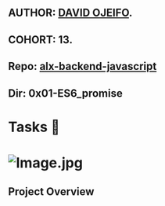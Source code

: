 ## AUTHOR:         [DAVID OJEIFO](https://github.com/Kingvadee).
## COHORT:         13.
## Repo:           [alx-backend-javascript](https://github.com/Kingvadee/alx-backend-javascript)
## Dir:		   0x01-ES6_promise

# Tasks :page_with_curl:

# ![Image.jpg](https://private-user-images.githubusercontent.com/125440789/298407982-56f25278-2e1f-48aa-a0fc-6b26034e74e3.png?jwt=eyJhbGciOiJIUzI1NiIsInR5cCI6IkpXVCJ9.eyJpc3MiOiJnaXRodWIuY29tIiwiYXVkIjoicmF3LmdpdGh1YnVzZXJjb250ZW50LmNvbSIsImtleSI6ImtleTUiLCJleHAiOjE3MDU4NjcxNzQsIm5iZiI6MTcwNTg2Njg3NCwicGF0aCI6Ii8xMjU0NDA3ODkvMjk4NDA3OTgyLTU2ZjI1Mjc4LTJlMWYtNDhhYS1hMGZjLTZiMjYwMzRlNzRlMy5wbmc_WC1BbXotQWxnb3JpdGhtPUFXUzQtSE1BQy1TSEEyNTYmWC1BbXotQ3JlZGVudGlhbD1BS0lBVkNPRFlMU0E1M1BRSzRaQSUyRjIwMjQwMTIxJTJGdXMtZWFzdC0xJTJGczMlMkZhd3M0X3JlcXVlc3QmWC1BbXotRGF0ZT0yMDI0MDEyMVQxOTU0MzRaJlgtQW16LUV4cGlyZXM9MzAwJlgtQW16LVNpZ25hdHVyZT0wODE0ZmVjOWU1OTM0ZmEyNDYyYzQ0ZmVkZGE2NmQ3Y2FkMjA1NTJlNGFjMmQ3MzkwZWQ1ZTlkMTU1N2ZjNGE5JlgtQW16LVNpZ25lZEhlYWRlcnM9aG9zdCZhY3Rvcl9pZD0wJmtleV9pZD0wJnJlcG9faWQ9MCJ9.zHnLehla1rdqbL9zEq9K6pNvLbkUL9Lv5paNxa0lWlc)

## Project Overview
